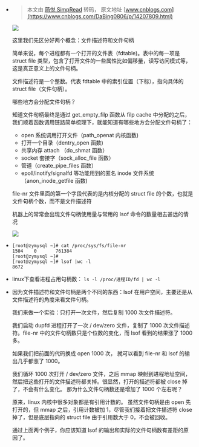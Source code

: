 - > 本文由 [简悦 SimpRead](http://ksria.com/simpread/) 转码， 原文地址 [www.cnblogs.com](https://www.cnblogs.com/DaBing0806/p/14207809.html)
  
  ![](http://5b0988e595225.cdn.sohucs.com/images/20180724/9fbd2352874e48a9b0ffb50202175ea9.jpeg)
  
  这里我们先区分好两个概念：文件描述符和文件句柄
  
  简单来说，每个进程都有一个打开的文件表（fdtable)。表中的每一项是 struct file 类型，包含了打开文件的一些属性比如偏移量，读写访问模式等，这是真正意义上的文件句柄。
  
  文件描述符是一个整数。代表 fdtable 中的索引位置（下标），指向具体的 struct file（文件句柄）。
  
  哪些地方会分配文件句柄？
  
  知道文件句柄最终是通过 get_empty_filp 函数从 filp cache 中分配的之后，我们顺着函数调用链路简单梳理下，就能知道有哪些地方会分配文件句柄了：
  
  *   open 系统调用打开文件（path_openat 内核函数)
  *   打开一个目录（dentry_open 函数)
  *   共享内存 attach （do_shmat 函数）
  *   socket 套接字（sock_alloc_file 函数）
  *   管道（create_pipe_files 函数）
  *   epoll/inotify/signalfd 等功能用到的匿名 inode 文件系统（anon_inode_getfile 函数)
  
  file-nr 文件里面的第一个字段代表的是内核分配的 struct file 的个数，也就是文件句柄个数，而不是文件描述符
  
  机器上的常常会出现文件句柄使用量与常用的 lsof 命令的数量相去甚远的情况
  
  ![](https://img2020.cnblogs.com/blog/782306/202012/782306-20201229172520359-2068968917.png)
- ```
  [root@zymysql ~]# cat /proc/sys/fs/file-nr
  1504    0       761384
  [root@zymysql ~]#
  [root@zymysql ~]# lsof |wc -l
  8672
  ```
- linux下查看进程占用句柄数： `ls -l /proc/进程ID/fd | wc -l`
- 因为文件描述符和文件句柄是两个不同的东西：lsof 在用户空间，主要还是从文件描述符的角度来看文件句柄。
  
  我们来做一个实验：只打开一次文件，然后复制 1000 次文件描述符。
  
  我们启动 dupfd 进程打开了一次 / dev/zero 文件，复制了 1000 次文件描述符。file-nr 中的文件句柄数只是个位数的变化，而 lsof 看到的结果涨了 1000 多。
  
  如果我们把前面的代码换成 open 1000 次， 就可以看到 file-nr 和 lsof 的输出几乎都涨了 1000。
  
  我们循环 1000 次打开 / dev/zero 文件，之后 mmap 映射到进程地址空间，然后把这些打开的文件描述符都关掉。很显然，打开的描述符都被 close 掉了，不会有什么变化。 那为什么文件句柄数还是增加了 1000 个左右呢？
  
  原来，linux 内核中很多对象都是有引用计数的。 虽然文件句柄是由 open 先打开的，但 mmap 之后，引用计数被加 1，尽管我们接着把文件描述符 close 掉了，但是底层指向的 struct file 由于引用数大于 0，不会被回收。
  
  通过上面两个例子，你应该知道 lsof 的输出和实际的文件句柄数有差距的原因了。